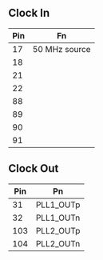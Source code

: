 ## Clock In
Pin | Fn
-|-
17|50 MHz source
18|
21|
22|
88|
89|
90|
91|

## Clock Out
Pin | Pn
-|-
31|PLL1_OUTp
32|PLL1_OUTn
103|PLL2_OUTp
104|PLL2_OUTn
